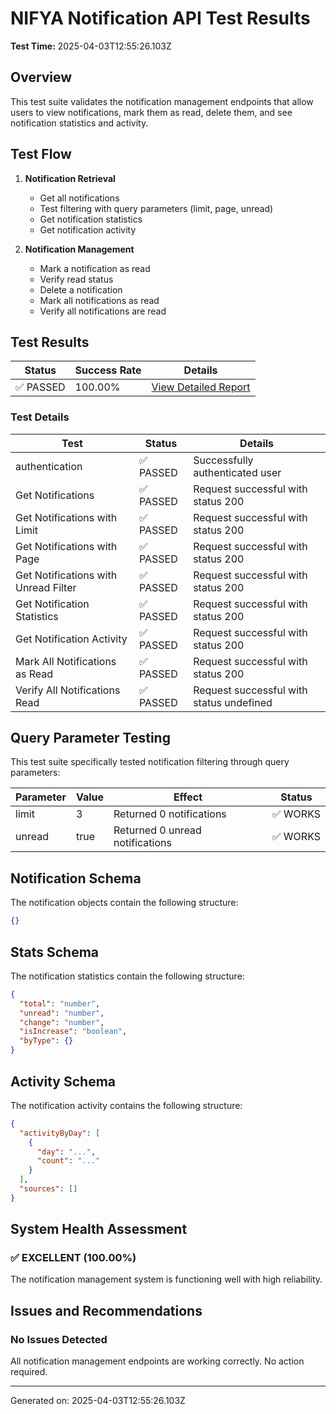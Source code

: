 # NIFYA Notification API Test Results

**Test Time:** 2025-04-03T12:55:26.103Z

## Overview

This test suite validates the notification management endpoints that allow users to view notifications, mark them as read, delete them, and see notification statistics and activity.

## Test Flow

1. **Notification Retrieval** 
   - Get all notifications
   - Test filtering with query parameters (limit, page, unread)
   - Get notification statistics
   - Get notification activity

2. **Notification Management**
   - Mark a notification as read
   - Verify read status
   - Delete a notification
   - Mark all notifications as read
   - Verify all notifications are read

## Test Results

| Status | Success Rate | Details |
|--------|--------------|---------|
| ✅ PASSED | 100.00% | [View Detailed Report](notification-management-test-2025-04-03T12-55-26.096Z.md) |

### Test Details

| Test | Status | Details |
|------|--------|---------|
| authentication | ✅ PASSED | Successfully authenticated user |
| Get Notifications | ✅ PASSED | Request successful with status 200 |
| Get Notifications with Limit | ✅ PASSED | Request successful with status 200 |
| Get Notifications with Page | ✅ PASSED | Request successful with status 200 |
| Get Notifications with Unread Filter | ✅ PASSED | Request successful with status 200 |
| Get Notification Statistics | ✅ PASSED | Request successful with status 200 |
| Get Notification Activity | ✅ PASSED | Request successful with status 200 |
| Mark All Notifications as Read | ✅ PASSED | Request successful with status 200 |
| Verify All Notifications Read | ✅ PASSED | Request successful with status undefined |

## Query Parameter Testing

This test suite specifically tested notification filtering through query parameters:

| Parameter | Value | Effect | Status |
|-----------|-------|--------|--------|
| limit | 3 | Returned 0 notifications | ✅ WORKS |
| unread | true | Returned 0 unread notifications | ✅ WORKS |

## Notification Schema

The notification objects contain the following structure:
```json
{}
```

## Stats Schema

The notification statistics contain the following structure:
```json
{
  "total": "number",
  "unread": "number",
  "change": "number",
  "isIncrease": "boolean",
  "byType": {}
}
```

## Activity Schema

The notification activity contains the following structure:
```json
{
  "activityByDay": [
    {
      "day": "...",
      "count": "..."
    }
  ],
  "sources": []
}
```

## System Health Assessment

### ✅ EXCELLENT (100.00%)
The notification management system is functioning well with high reliability.

## Issues and Recommendations

### No Issues Detected
All notification management endpoints are working correctly. No action required.

---
Generated on: 2025-04-03T12:55:26.103Z
